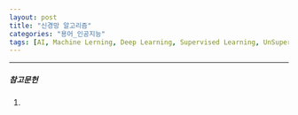 ```yaml
---
layout: post
title: "신경망 알고리즘"
categories: "용어_인공지능"
tags: [AI, Machine Lerning, Deep Learning, Supervised Learning, UnSupervised Learning]
---
```





---

##### 참고문헌

1) 

